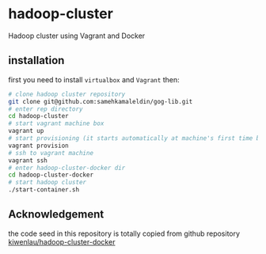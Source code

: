 # hadoop-cluster
Hadoop cluster using Vagrant and Docker

## installation
first you need to install `virtualbox` and `Vagrant` then:
``` bash
# clone hadoop cluster repository
git clone git@github.com:samehkamaleldin/gog-lib.git
# enter rep directory
cd hadoop-cluster
# start vagrant machine box
vagrant up
# start provisioning (it starts automatically at machine's first time boot)
vagrant provision
# ssh to vagrant machine
vagrant ssh
# enter hadoop-cluster-docker dir
cd hadoop-cluster-docker
# start hadoop cluster
./start-container.sh
```
## Acknowledgement
the code seed in this repository is totally copied from github repository [kiwenlau/hadoop-cluster-docker](https://github.com/kiwenlau/hadoop-cluster-docker)

